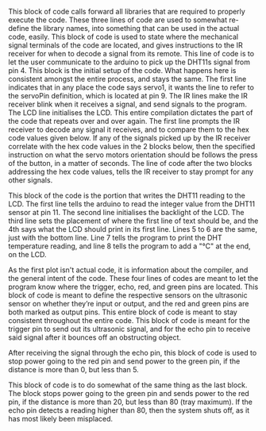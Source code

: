 This block of code calls forward all libraries that are required to properly execute the code. 
These three lines of code are used to somewhat re-define the library names, into something that can be used in the actual code, easily. 
This block of code is used to state where the mechanical signal terminals of the code are located, and gives instructions to the IR receiver for when to decode a signal from its remote.
This line of code is to let the user communicate to the arduino to pick up the DHT11s signal from pin 4.
This block is the initial setup of the code. What happens here is consistent amongst the entire process, and stays the same. The first line indicates that in any place the code says servo1, it wants the line to refer to the servoPin definition, which is located at pin 9. The IR lines make the IR receiver blink when it receives a signal, and send signals to the program. The LCD line initialises the LCD.
This entire compilation dictates the part of the code that repeats over and over again. The first line prompts the IR receiver to decode any signal it receives, and to compare them to the hex code values given below. If any of the signals picked up by the IR receiver correlate with the hex code values in the 2 blocks below, then the specified instruction on what the servo motors orientation should be follows the press of the button, in a matter of seconds. The line of code after the two blocks addressing the hex code values, tells the IR receiver to stay prompt for any other signals. 



This block of the code is the portion that writes the DHT11 reading to the LCD. The first line tells the arduino to read the integer value from the DHT11 sensor at pin 11. The second line initialises the backlight of the LCD. The third line sets the placement of where the first line of text should be, and the 4th says what the LCD should print in its first line. Lines 5 to 6 are the same,  just with the bottom line.  Line 7 tells the program to print the DHT temperature reading, and line 8 tells the program to add a "°C" at the end, on the LCD. 

As the first plot isn't actual code, it is information about the compiler, and the general intent of the code.
These four lines of codes are meant to let the program know where the trigger, echo, red, and green pins are located. 
This block of code is meant to define the respective sensors on the ultrasonic sensor on whether they’re input or output, and the red and green pins are both marked as output pins. This entire block of code is meant to stay consistent throughout the entire code.
This block of code is meant for the trigger pin to send out its ultrasonic signal, and for the echo pin to receive said signal after it bounces off an obstructing object.




After receiving the signal through the echo pin, this block of code is used to stop power going to the red pin and send power to the green pin, if the distance is more than 0, but less than 5.

This block of code is to do somewhat of the same thing as the last block. The block stops power going to the green pin and sends power to the red pin, if the distance is more than 20, but less than 80 (tray maximum).
If the echo pin detects a reading higher than 80, then the system shuts off, as it has most likely been misplaced.

